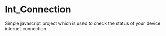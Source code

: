 # Int_Connection
Simple javascript project which is used to check the status of your device internet connection .
